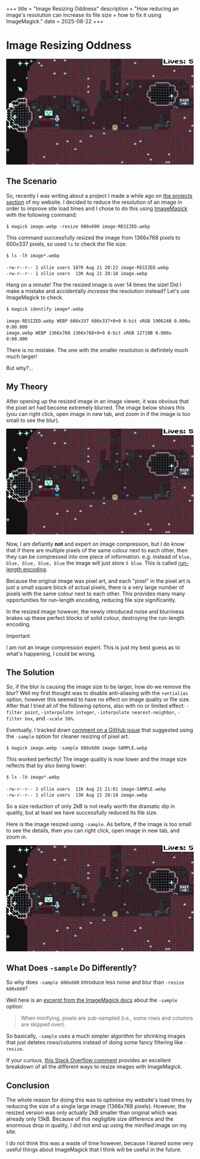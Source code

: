 +++
title = "Image Resizing Oddness"
description = "How reducing an image's resolution can increase its file size + how to fix it using ImageMagick."
date = 2025-08-22
+++

# Image Resizing Oddness

![Screenshot of a game I made recently](image.webp)

## The Scenario
So, recently I was writing about a project I made a while ago on [the projects section](/projects) of my website. I decided to reduce the resolution of an image in order to improve site load times and I chose to do this using [ImageMagick](https://imagemagick.org/) with the following command:

```
$ magick image.webp -resize 600x600 image-RESIZED.webp
```

This command successfully resized the image from 1366x768 pixels to 600x337 pixels, so used `ls` to check the file size:

```
$ ls -lh image*.webp

-rw-r--r-- 1 ollie users 187K Aug 21 20:22 image-RESIZED.webp
-rw-r--r-- 1 ollie users  13K Aug 21 20:18 image.webp
```

Hang on a minute! The the resized image is over 14 times the size! Did I make a mistake and accidentally *increase* the resolution instead? Let's use ImageMagick to check.

```
$ magick identify image*.webp

image-RESIZED.webp WEBP 600x337 600x337+0+0 8-bit sRGB 190624B 0.000u 0:00.000
image.webp WEBP 1366x768 1366x768+0+0 8-bit sRGB 12710B 0.000u 0:00.000
```

There is no mistake. The one with the smaller resolution is definitely much much larger!

But why?...

## My Theory
After opening up the resized image in an image viewer, it was obvious that the pixel art had become extremely blurred. The image below shows this (you can right click, open image in new tab, and zoom in if the image is too small to see the blur).

![Very blurry screenshot of a game I made recently](image-RESIZED.webp)

Now, I am defiantly **not** and expert on image compression, but I do know that if there are multiple pixels of the same colour next to each other, then they can be compressed into one piece of information. e.g. instead of `blue, blue, blue, blue, blue` the image will just store `5 blue`. This is called [run-length encoding](https://en.wikipedia.org/wiki/Run-length_encoding).

Because the original image was pixel art, and each "pixel" in the pixel art is just a small square block of actual pixels, there is a very large number of pixels with the same colour next to each other. This provides many many opportunities for run-length encoding, reducing file size significantly.

In the resized image however, the newly introduced noise and blurriness brakes up these perfect blocks of solid colour, destroying the run-length encoding.

> [!IMPORTANT]
> I am not an image compression expert. This is just my best guess as to what's
> happening, I could be wrong.

## The Solution
So, if the blur is causing the image size to be larger, how do we remove the blur? Well my first thought was to disable anti-aliasing with the `+antialias` option, however this seemed to have no effect on image quality or file size. After that I tried all of the following options, also with no or limited effect: `-filter point`, `-interpolate integer`, `-interpolate nearest-neighbor`, `-filter box`, and `-scale 50%`.

Eventually, I tracked down [comment on a GitHub issue](https://github.com/ImageMagick/ImageMagick/discussions/6788#discussioncomment-7282750) that suggested using the `-sample` option for cleaner resizing of pixel art.

```
$ magick image.webp -sample 600x600 image-SAMPLE.webp
```

This worked perfectly! The image quality is now lower and the image size reflects that by also being lower:

```
$ ls -lh image*.webp

-rw-r--r-- 1 ollie users  11K Aug 21 21:01 image-SAMPLE.webp
-rw-r--r-- 1 ollie users  13K Aug 21 20:18 image.webp
```

So a size reduction of only 2kB is not really worth the dramatic dip in quality, but at least we have successfully reduced its file size.

Here is the image resized using `-sample`. As before, if the image is too small to see the details, then you can right click, open image in new tab, and zoom in.

![Properly resized screenshot of a game I made recently](image-SAMPLE.webp)

## What Does `-sample` Do Differently?
So why does `-sample 600x600` introduce less noise and blur than `-resize 600x600`?

Well here is an [excerpt from the ImageMagick docs](https://imagemagick.org/script/command-line-options.php?#sample) about the `-sample` option:

> When minifying, pixels are sub-sampled (i.e., some rows and columns are
> skipped over).

So basically, `-sample` uses a much simpler algorithm for shrinking images that just deletes rows/columns instead of doing some fancy filtering like `-resize`.

If your curious, [this Stack Overflow comment](https://stackoverflow.com/a/13078621) provides an excellent breakdown of all the different ways to resize images with ImageMagick.

## Conclusion
The whole reason for doing this was to optimise my website's load times by reducing the size of a single large image (1366x768 pixels). However, the resized version was only actually 2kB smaller than original which was already only 13kB. Because of this negligible size difference and the enormous drop in quality, I did not end up using the minified image on my site.

I do not think this was a waste of time however, because I leaned some very useful things about ImageMagick that I think will be useful in the future.
